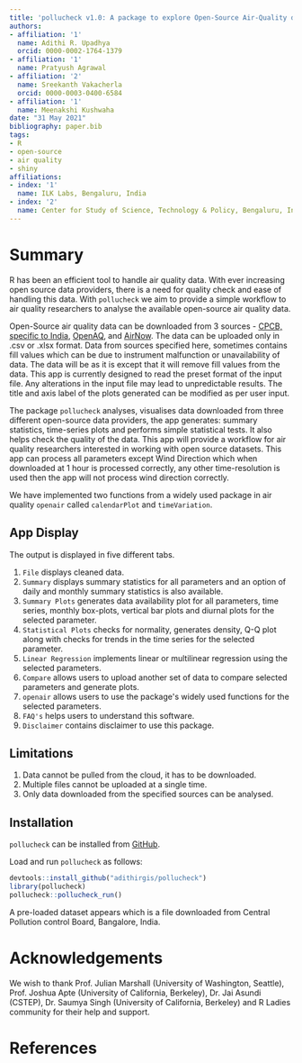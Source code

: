 ```yaml
---
title: 'pollucheck v1.0: A package to explore Open-Source Air-Quality data'
authors:
- affiliation: '1'
  name: Adithi R. Upadhya
  orcid: 0000-0002-1764-1379
- affiliation: '1'
  name: Pratyush Agrawal
- affiliation: '2'
  name: Sreekanth Vakacherla
  orcid: 0000-0003-0400-6584
- affiliation: '1'
  name: Meenakshi Kushwaha
date: "31 May 2021"
bibliography: paper.bib
tags:
- R
- open-source
- air quality
- shiny
affiliations:
- index: '1'
  name: ILK Labs, Bengaluru, India
- index: '2'
  name: Center for Study of Science, Technology & Policy, Bengaluru, India
---
```


# Summary

R has been an efficient tool to handle air quality data. With ever increasing open source data providers, there is a need for quality check and ease of handling this data. With `pollucheck` we aim to provide a simple workflow to air quality researchers to analyse the available open-source air quality data.

Open-Source air quality data can be downloaded from 3 sources - [CPCB, specific to India](https://app.cpcbccr.com/ccr/#/caaqm-dashboard-all/caaqm-landing), [OpenAQ](https://openaq.org/#/countries/IN?_k=5ecycz), and
[AirNow](https://www.airnow.gov/international/us-embassies-and-consulates/#India). The data can be uploaded only in .csv or .xlsx format. Data from sources specified here, sometimes contains fill values which can be due to instrument malfunction or unavailability of data. The data will be as it is except that it will remove fill values from the data. This app is currently designed to read the preset format of the input file. Any alterations in the input file may lead to unpredictable results. The title and axis label of the plots generated can be modified as per user input. 

The package `pollucheck` analyses, visualises data downloaded from three different open-source data providers, the app generates: summary statistics, time-series plots and performs simple statistical tests. It also helps check the quality of the data. This app will provide a workflow for air quality researchers interested in working with open source datasets. This app can process all parameters except Wind Direction which when downloaded at 1 hour is processed correctly, any other time-resolution is used then the app will not process wind direction correctly. 

We have implemented two functions from a widely used package in air quality `openair` called `calendarPlot` and `timeVariation`.


## App Display

The output is displayed in five different tabs.

1) `File` displays cleaned data.
2) `Summary` displays summary statistics for all parameters and an option of daily and monthly summary statistics is also available.
3) `Summary Plots` generates data availability plot for all parameters, time series, monthly box-plots, vertical bar plots and diurnal plots for the selected parameter.
4) `Statistical Plots` checks for normality, generates density, Q-Q plot along with checks for trends in the time series for the selected parameter.
5) `Linear Regression` implements linear or multilinear regression using the selected parameters.
6) `Compare` allows users to upload another set of data to compare selected parameters and generate plots.
7) `openair` allows users to use the package's widely used functions for the selected parameters.
8) `FAQ's` helps users to understand this software.
9) `Disclaimer` contains disclaimer to use this package.


## Limitations

1) Data cannot be pulled from the cloud, it has to be downloaded.
2) Multiple files cannot be uploaded at a single time. 
3) Only data downloaded from the specified sources can be analysed.

## Installation

`pollucheck` can be installed from [GitHub](https://github.com/).

Load and run `pollucheck` as follows:

``` r
devtools::install_github("adithirgis/pollucheck")
library(pollucheck)
pollucheck::pollucheck_run()
```
A pre-loaded dataset appears which is a file downloaded from Central Pollution control Board, Bangalore, India.


# Acknowledgements

We wish to thank Prof. Julian Marshall (University of Washington, Seattle), Prof. Joshua Apte (University of California, Berkeley), Dr. Jai Asundi (CSTEP), Dr. Saumya Singh (University of California, Berkeley) and R Ladies community for their help and support.

# References
